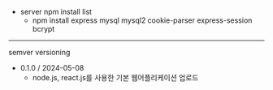 * server npm install list
  - npm install express mysql mysql2 cookie-parser express-session bcrypt


* * *
semver versioning

* 0.1.0 / 2024-05-08
  - node.js, react.js를 사용한 기본 웹어플리케이션 업로드